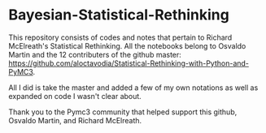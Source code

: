 # Bayesian-Statistical-Rethinking

This repository consists of codes and notes that pertain to Richard McElreath's Statistical Rethinking. All the notebooks belong to Osvaldo Martin and the 12 contributers of the github master: https://github.com/aloctavodia/Statistical-Rethinking-with-Python-and-PyMC3. 


All I did is take the master and added a few of my own notations as well as expanded on code I wasn't clear about.

Thank you to the Pymc3 community that helped support this github, Osvaldo Martin, and Richard McElreath.  
